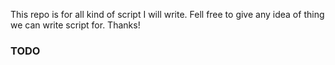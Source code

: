 This repo is for all kind of script I will write. Fell free to give any idea of thing we can write script for. Thanks!

### TODO
